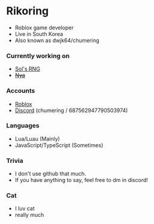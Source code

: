 # Rikoring
- Roblox game developer
- Live in South Korea
- Also known as dwjk64/chumering

### Currently working on
- [Sol's RNG](https://www.roblox.com/games/15532962292/Sols-RNG)
- ~~[Nya](https://github.com/Rikorik0/Nya)~~

### Accounts
- [Roblox](https://www.roblox.com/users/1343308718/profile)
- [Discord](https://discord.gg/solsrng) (chumering / 687562947790503974)

### Languages
- Lua/Luau (Mainly)
- JavaScript/TypeScript (Sometimes)

### Trivia
- I don't use github that much.
- If you have anything to say, feel free to dm in discord!

### Cat
- I luv cat
- really much
